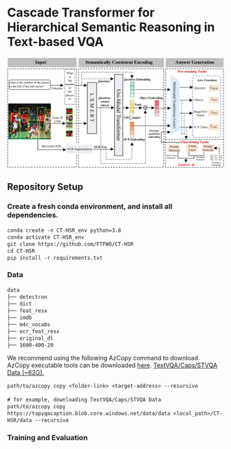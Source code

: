 # **Cascade Transformer for Hierarchical Semantic Reasoning in Text-based VQA**

![Example Image](framework.png)

## Repository Setup

### Create a fresh conda environment, and install all dependencies.

```
conda create -n CT-HSR_env python=3.8
conda activate CT-HSR_env
git clone https://github.com/FTFWO/CT-HSR
cd CT-HSR
pip install -r requirements.txt
```
### Data

```
data
├── detectron
├── dict
├── feat_resx
├── imdb
├── m4c_vocabs
├── ocr_feat_resx
├── original_dl
├── 1600-400-20

```
We recommend using the following AzCopy command to download. AzCopy executable tools can be downloaded [here](https://learn.microsoft.com/en-us/azure/storage/common/storage-use-azcopy-v10?tabs=dnf#download-azcopy). 
[TextVQA/Caps/STVQA Data (~62G).](https://tapvqacaption.blob.core.windows.net/data/data)
```
path/to/azcopy copy <folder-link> <target-address> --resursive

# for example, downloading TextVQA/Caps/STVQA Data
path/to/azcopy copy https://tapvqacaption.blob.core.windows.net/data/data <local_path>/CT-HSR/data --recursive
```

### Training and Evaluation

